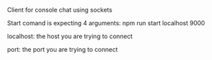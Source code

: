 Client for console chat using sockets

Start comand is expecting 4 arguments: npm run start 
localhost 9000

localhost: the host you are trying to connect

port: the port you are trying to connect